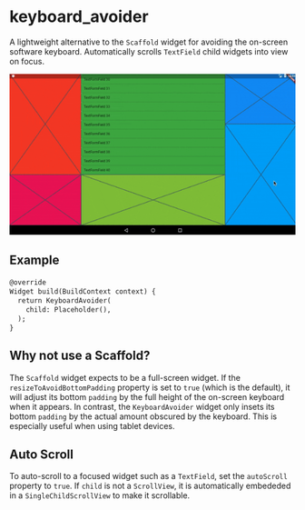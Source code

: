 # keyboard_avoider

A lightweight alternative to the `Scaffold` widget for avoiding the on-screen software keyboard. Automatically scrolls `TextField` child widgets into view on focus.

![](keyboard_avoider.gif)

## Example

```
@override
Widget build(BuildContext context) {
  return KeyboardAvoider(
    child: Placeholder(),
  );
}
```

## Why not use a Scaffold?

The `Scaffold` widget expects to be a full-screen widget. If the `resizeToAvoidBottomPadding` property is set to `true` (which is the default), it will adjust its bottom `padding` by the full height of the on-screen keyboard when it appears. In contrast, the `KeyboardAvoider` widget only insets its bottom `padding` by the actual amount obscured by the keyboard. This is especially useful when using tablet devices.

## Auto Scroll

To auto-scroll to a focused widget such as a `TextField`, set the `autoScroll` property to `true`. If `child` is not a `ScrollView`, it is automatically embededed in a `SingleChildScrollView` to make it scrollable.